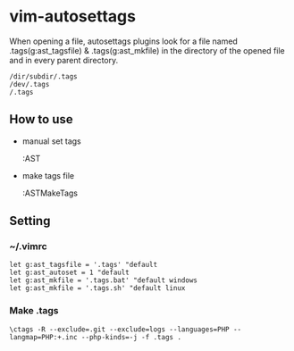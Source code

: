# vim-autosettags

When opening a file, autosettags plugins look for a file named .tags(g:ast_tagsfile) & .tags(g:ast_mkfile) in the directory of the opened file and in every parent directory.

```
/dir/subdir/.tags
/dev/.tags
/.tags
```

## How to use

- manual set tags

	:AST

- make tags file

	:ASTMakeTags

## Setting

### ~/.vimrc

```vim
let g:ast_tagsfile = '.tags' "default
let g:ast_autoset = 1 "default
let g:ast_mkfile = '.tags.bat' "default windows
let g:ast_mkfile = '.tags.sh' "default linux
```

### Make .tags

```shell
\ctags -R --exclude=.git --exclude=logs --languages=PHP --langmap=PHP:+.inc --php-kinds=-j -f .tags .
```
